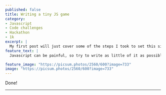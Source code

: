```yaml
---
published: false
title: Writing a tiny JS game
category:
- Javascript
- Code challenges
- Hackathon
- 1k
excerpt: |
  My first post will just cover some of the steps I took to set this site up as a bit of a walk through. If you're not wanting to build a site today feel free to look through it anyway.
feature_text: |
  Javascript can be painful, so try to write as little of it as possible.

feature_image: "https://picsum.photos/2560/600?image=733"
image: "https://picsum.photos/2560/600?image=733"
---
```


Done!

----
